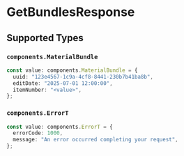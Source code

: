 # GetBundlesResponse


## Supported Types

### `components.MaterialBundle`

```typescript
const value: components.MaterialBundle = {
  uuid: "123e4567-1c9a-4cf8-8441-230b7b41ba8b",
  editDate: "2025-07-01 12:00:00",
  itemNumber: "<value>",
};
```

### `components.ErrorT`

```typescript
const value: components.ErrorT = {
  errorCode: 1000,
  message: "An error occurred completing your request",
};
```


